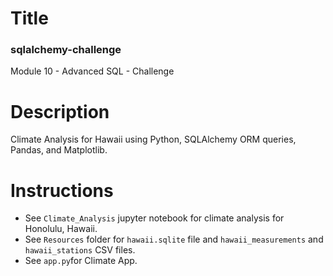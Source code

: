 # Title
### sqlalchemy-challenge
Module 10 - Advanced SQL - Challenge

# Description
Climate Analysis for Hawaii using Python, SQLAlchemy ORM queries, Pandas, and Matplotlib.

# Instructions
- See `Climate_Analysis` jupyter notebook for climate analysis for Honolulu, Hawaii.
- See `Resources` folder for `hawaii.sqlite` file and `hawaii_measurements` and `hawaii_stations` CSV files.
- See `app.py`for Climate App.
